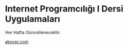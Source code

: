 <h1>Internet Programcılığı I Dersi Uygulamaları</h1>
<p>Her Hafta Güncellenecektir.</p>
<p><a href="http://www.akocer.com" target="_blank">akocer.com</a></p>
